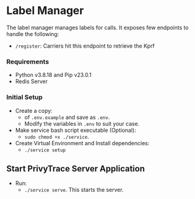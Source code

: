# Label Manager
The label manager manages labels for calls. It exposes few endpoints to handle the following:

- ```/register```: Carriers hit this endpoint to retrieve the Kprf


### Requirements
- Python v3.8.18 and Pip v23.0.1
- Redis Server

### Initial Setup
- Create a copy:
    - of ```.env.example``` and save as ```.env```.
    - Modify the variables in ```.env``` to suit your case.
- Make service bash script executable (Optional): 
    - ```sudo chmod +x ./service```.
- Create Virtual Environment and Install dependencies: 
    - ```./service setup```


## Start PrivyTrace Server Application
- Run: 
    - ```./service serve```. This starts the server.